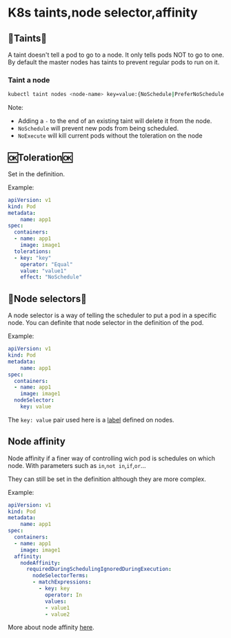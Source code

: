 # K8s taints,node selector,affinity

## 🎨Taints🎨

A taint doesn't tell a pod to go to a node. It only tells pods NOT to go to one. By default the master nodes has taints to prevent regular pods to run on it.

### Taint a node

```bash
kubectl taint nodes <node-name> key=value:{NoSchedule|PreferNoSchedule|NoExecute}
```

Note:

- Adding a `-` to the end of an existing taint will delete it from the node.
- `NoSchedule` will prevent new pods from being scheduled.
- `NoExecute` will kill current pods without the toleration on the node

## 🆗Toleration🆗

Set in the definition.

Example:

```yaml
apiVersion: v1
kind: Pod
metadata:
    name: app1
spec:
  containers:
  - name: app1
    image: image1
  tolerations:
  - key: "key"
    operator: "Equal"
    value: "value1"
    effect: "NoSchedule"
```

## 🧲Node selectors🧲

A node selector is a way of telling the scheduler to put a pod in a specific node. You can definite that node selector in the definition of the pod.

Example:

```yaml
apiVersion: v1
kind: Pod
metadata:
    name: app1
spec:
  containers:
  - name: app1
    image: image1
  nodeSelector:
    key: value
```

The `key: value` pair used here is a [label](./K8s_labels_selectors.md#label-a-node) defined on nodes.

## Node affinity

Node affinity if a finer way of controlling wich pod is schedules on which node. With parameters such as `in`,`not in`,`if`,`or`...

They can still be set in the definition although they are more complex.

Example:

```yaml
apiVersion: v1
kind: Pod
metadata:
    name: app1
spec:
  containers:
  - name: app1
    image: image1
  affinity:
    nodeAffinity:
      requiredDuringSchedulingIgnoredDuringExecution:
        nodeSelectorTerms:
        - matchExpressions:
          - key: key
            operator: In
            values:
            - value1
            - value2
```

More about node affinity [here](https://kubernetes.io/docs/concepts/scheduling-eviction/assign-pod-node/#node-affinity).
